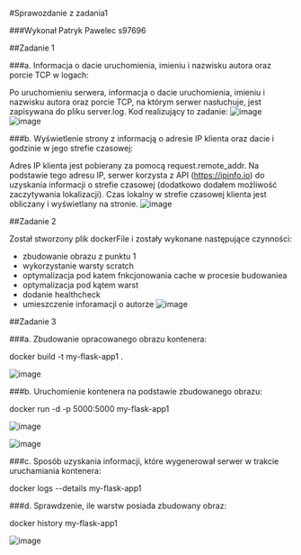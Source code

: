 #Sprawozdanie z zadania1

###Wykonał Patryk Pawelec s97696

##Zadanie 1

###a. Informacja o dacie uruchomienia, imieniu i nazwisku autora oraz porcie TCP w logach:

Po uruchomieniu serwera, informacja o dacie uruchomienia, imieniu i nazwisku autora oraz porcie TCP, na którym serwer nasłuchuje, jest zapisywana do pliku server.log.
Kod realizujący to zadanie:
![image](https://github.com/Platynus/Zadanie1PACO/assets/56522713/5a84f108-5129-4488-b13b-a01c27127ead)
![image](https://github.com/Platynus/Zadanie1PACO/assets/56522713/d504e811-eb05-422d-a102-13a8e411f00b)


###b. Wyświetlenie strony z informacją o adresie IP klienta oraz dacie i godzinie w jego strefie czasowej:

Adres IP klienta jest pobierany za pomocą request.remote_addr.
Na podstawie tego adresu IP, serwer korzysta z API (https://ipinfo.io) do uzyskania informacji o strefie czasowej (dodatkowo dodałem możliwość zaczytywania lokalizacji).
Czas lokalny w strefie czasowej klienta jest obliczany i wyświetlany na stronie.
![image](https://github.com/Platynus/Zadanie1PACO/assets/56522713/9952697a-d0d4-4771-b5d6-4fdee3ed0d81)


##Zadanie 2

Został stworzony plik dockerFile i zostały wykonane następujące czynności:
- zbudowanie obrazu z punktu 1
- wykorzystanie warsty scratch
- optymalizacja pod katem fnkcjonowania cache w procesie budowaniea
- optymalizacja pod kątem warst
- dodanie healthcheck
- umieszczenie inforamacji o autorze
![image](https://github.com/Platynus/Zadanie1PACO/assets/56522713/34c6e773-10b1-49b4-be11-bcc132b27a6a)

##Zadanie 3

###a. Zbudowanie opracowanego obrazu kontenera:

docker build -t my-flask-app1 .

![image](https://github.com/Platynus/Zadanie1PACO/assets/56522713/96f421c6-19bb-40ab-8307-64fc25f70b4e)

###b. Uruchomienie kontenera na podstawie zbudowanego obrazu:

docker run -d -p 5000:5000 my-flask-app1

![image](https://github.com/Platynus/Zadanie1PACO/assets/56522713/1745c920-26da-4d7c-9f0a-dcfabb15f4f6)

![image](https://github.com/Platynus/Zadanie1PACO/assets/56522713/b8fc02ee-c976-48c1-824d-b61359d5b663)

###c. Sposób uzyskania informacji, które wygenerował serwer w trakcie uruchamiania kontenera:

docker logs --details   my-flask-app1

###d. Sprawdzenie, ile warstw posiada zbudowany obraz:

docker history my-flask-app1

![image](https://github.com/Platynus/Zadanie1PACO/assets/56522713/b90de812-56ae-4bd1-b2fd-730f04a6903a)

